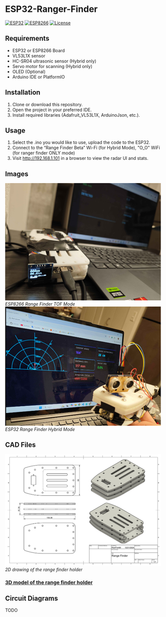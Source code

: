 # ESP32-Ranger-Finder
[![ESP32](https://img.shields.io/badge/ESP32-C3-green.svg)](https://www.espressif.com/en/products/socs/esp32-c3)
[![ESP8266](https://img.shields.io/badge/ESP8266-NodeMCU-yellow.svg)](https://www.espressif.com/en/products/socs/esp8266)
[![License](https://img.shields.io/badge/license-Open%20Source-blue.svg)](./LICENSE)

## Requirements
- ESP32 or ESP8266 Board
- VL53L1X sensor
- HC-SR04 ultrasonic sensor (Hybrid only)
- Servo motor for scanning (Hybrid only)
- OLED (Optional)
- Arduino IDE or PlatformIO

## Installation
1. Clone or download this repository.
2. Open the project in your preferred IDE.
3. Install required libraries (Adafruit_VL53L1X, ArduinoJson, etc.).

## Usage
1. Select the .ino you would like to use, upload the code to the ESP32.  
2. Connect to the “Range Finder Beta” Wi-Fi (for Hybrid Mode), "O_O" WiFi (for ranger finder ONLY mode)
3. Visit http://192.168.1.101 in a browser to view the radar UI and stats.

## Images
![Range Finder Demo](misc/rangefinder.jpg)
*ESP8266 Range Finder TOF Mode*
![Range Finder Hybrid](misc/hybrid.png)
*ESP32 Range Finder Hybrid Mode*

## CAD Files
![CAD Drawing](misc/cad_drawing.png)
*2D drawing of the range finder holder*
### [3D model of the range finder holder](CAD/range_finder_model.stl)

## Circuit Diagrams
TODO

